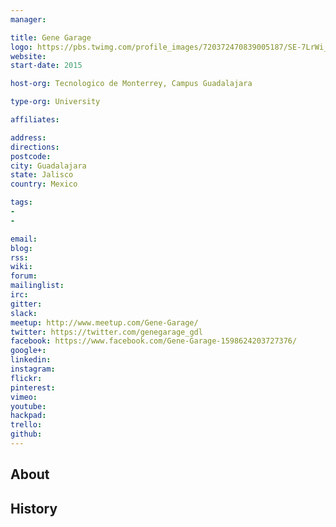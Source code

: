 ```yaml
---
manager:

title: Gene Garage
logo: https://pbs.twimg.com/profile_images/720372470839005187/SE-7LrWi_400x400.jpg
website:
start-date: 2015

host-org: Tecnologico de Monterrey, Campus Guadalajara

type-org: University

affiliates:

address:
directions:
postcode:
city: Guadalajara
state: Jalisco
country: Mexico

tags:
-
-

email:
blog:
rss:
wiki:
forum:
mailinglist:
irc:
gitter:
slack:
meetup: http://www.meetup.com/Gene-Garage/
twitter: https://twitter.com/genegarage_gdl
facebook: https://www.facebook.com/Gene-Garage-1598624203727376/
google+:
linkedin:
instagram:
flickr:
pinterest:
vimeo:
youtube:
hackpad:
trello:
github:
---
```


## About

## History
